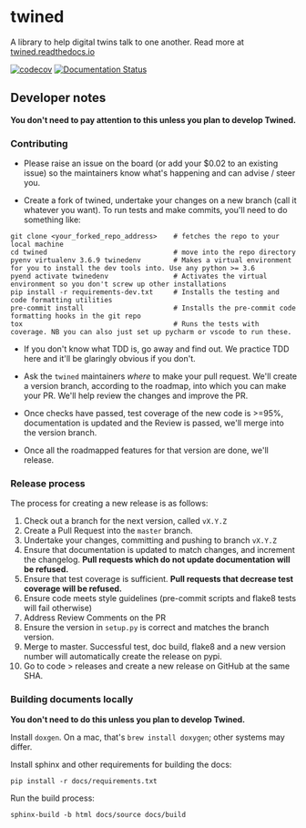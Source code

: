 # twined

A library to help digital twins talk to one another. Read more at [twined.readthedocs.io](https://twined.readthedocs.io)

[![codecov](https://codecov.io/gh/octue/twined/branch/master/graph/badge.svg)](https://codecov.io/gh/octue/twined)
[![Documentation Status](https://readthedocs.org/projects/twined/badge/?version=latest)](https://twined.readthedocs.io/en/latest/?badge=latest)
 
## Developer notes

**You don't need to pay attention to this unless you plan to develop Twined.**

### Contributing

- Please raise an issue on the board (or add your $0.02 to an existing issue) so the maintainers know
what's happening and can advise / steer you.

- Create a fork of twined, undertake your changes on a new branch (call it whatever you want). To run tests and make commits,
you'll need to do something like:
```
git clone <your_forked_repo_address>    # fetches the repo to your local machine
cd twined                               # move into the repo directory
pyenv virtualenv 3.6.9 twinedenv        # Makes a virtual environment for you to install the dev tools into. Use any python >= 3.6
pyend activate twinedenv                # Activates the virtual environment so you don't screw up other installations 
pip install -r requirements-dev.txt     # Installs the testing and code formatting utilities
pre-commit install                      # Installs the pre-commit code formatting hooks in the git repo
tox                                     # Runs the tests with coverage. NB you can also just set up pycharm or vscode to run these.
```

- If you don't know what TDD is, go away and find out. We practice TDD here and it'll be glaringly obvious if you don't.

- Ask the `twined` maintainers *where* to make your pull request. We'll create a version branch, according to the 
roadmap, into which you can make your PR. We'll help review the changes and improve the PR.

- Once checks have passed, test coverage of the new code is >=95%, documentation is updated and the Review is passed, we'll merge into the version branch.

- Once all the roadmapped features for that version are done, we'll release. 


### Release process

The process for creating a new release is as follows:

1. Check out a branch for the next version, called `vX.Y.Z`
2. Create a Pull Request into the `master` branch.
3. Undertake your changes, committing and pushing to branch `vX.Y.Z`
4. Ensure that documentation is updated to match changes, and increment the changelog. **Pull requests which do not update documentation will be refused.**
5. Ensure that test coverage is sufficient. **Pull requests that decrease test coverage will be refused.**
6. Ensure code meets style guidelines (pre-commit scripts and flake8 tests will fail otherwise)
7. Address Review Comments on the PR
8. Ensure the version in `setup.py` is correct and matches the branch version.
9. Merge to master. Successful test, doc build, flake8 and a new version number will automatically create the release on pypi.
10. Go to code > releases and create a new release on GitHub at the same SHA.


### Building documents locally

**You don't need to do this unless you plan to develop Twined.**

Install `doxgen`. On a mac, that's `brew install doxygen`; other systems may differ.

Install sphinx and other requirements for building the docs:
```
pip install -r docs/requirements.txt
```

Run the build process:
```
sphinx-build -b html docs/source docs/build
```
